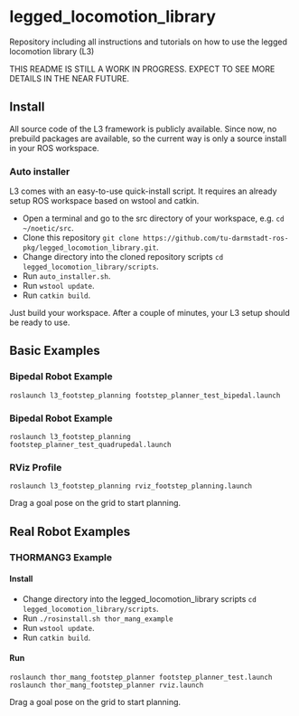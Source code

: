 

# legged_locomotion_library
Repository including all instructions and tutorials on how to use the legged locomotion library (L3)

THIS README IS STILL A WORK IN PROGRESS. EXPECT TO SEE MORE DETAILS IN THE NEAR FUTURE.

## Install

All source code of the L3 framework is publicly available. Since now, no prebuild packages are available, so the current way is only a source install in your ROS workspace.

### Auto installer

L3 comes with an easy-to-use quick-install script. It requires an already setup ROS workspace based on wstool and catkin.

* Open a terminal and go to the src directory of your workspace, e.g. `cd ~/noetic/src`.
* Clone this repository `git clone https://github.com/tu-darmstadt-ros-pkg/legged_locomotion_library.git`.
* Change directory into the cloned repository scripts `cd legged_locomotion_library/scripts`.
* Run `auto_installer.sh`.
* Run `wstool update`.
* Run `catkin build`.

Just build your workspace. After a couple of minutes, your L3 setup should be ready to use.

## Basic Examples

### Bipedal Robot Example

    roslaunch l3_footstep_planning footstep_planner_test_bipedal.launch

### Bipedal Robot Example

    roslaunch l3_footstep_planning footstep_planner_test_quadrupedal.launch
 
### RViz Profile

    roslaunch l3_footstep_planning rviz_footstep_planning.launch

Drag a goal pose on the grid to start planning.

## Real Robot Examples

### THORMANG3 Example

#### Install

* Change directory into the legged_locomotion_library scripts `cd legged_locomotion_library/scripts`.
* Run `./rosinstall.sh thor_mang_example`
* Run `wstool update`.
* Run `catkin build`.

#### Run

    roslaunch thor_mang_footstep_planner footstep_planner_test.launch
    roslaunch thor_mang_footstep_planner rviz.launch

Drag a goal pose on the grid to start planning.

